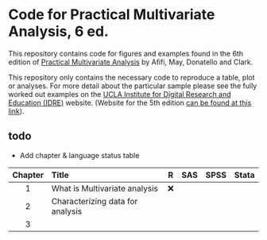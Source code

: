 # Code for Practical Multivariate Analysis, 6 ed.

This repository contains code for figures and examples found in the 6th edition of [Practical Multivariate Analysis](http://www.crcpress.com/product/isbn/9781138702226) by Afifi, May, Donatello and Clark. 


This repository only contains the necessary code to reproduce a table, plot or analyses. For more detail about the particular sample please see the fully worked out examples on the [UCLA Institute for Digital Research and Education (IDRE)](https://stats.idre.ucla.edu/other/examples/pma6/) website.
(Website for the 5th edition [can be found at this link](https://stats.idre.ucla.edu/other/examples/pma5/)).


## todo
* Add chapter & language status table



| Chapter   | Title                              | R | SAS | SPSS | Stata |
|:---------:|:-----------------------------------|---|-----|------|-------|
|    1      | What is Multivariate analysis      | :x:   |     |      |       |
|    2      | Characterizing data for analysis      |   |     |      |       |
|    3      |       |   |     |      |       |



